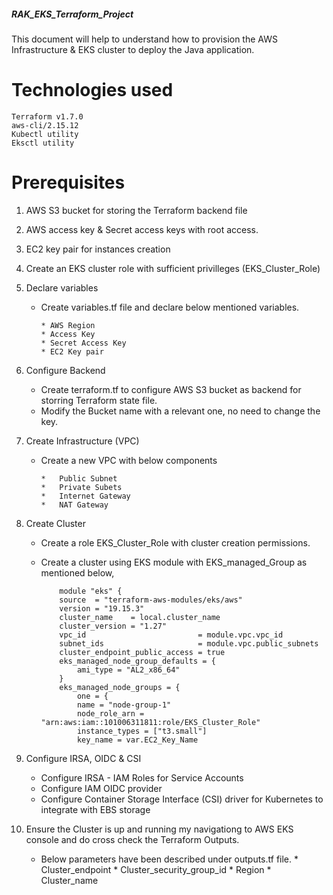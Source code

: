 #####	RAK_EKS_Terraform_Project	#####

This document will help to understand how to provision the AWS Infrastructure & EKS cluster to deploy the Java application.

# Technologies used

    Terraform v1.7.0
    aws-cli/2.15.12
	Kubectl utility
	Eksctl utility

# Prerequisites

1.  AWS S3 bucket for storing the Terraform backend file
2. AWS access key & Secret access keys with root access.
3. EC2 key pair for instances creation
4. Create an EKS cluster role with sufficient privilleges (EKS_Cluster_Role)

1. Declare variables
	-	Create  variables.tf file and declare below mentioned variables.

			* AWS Region
			* Access Key
			* Secret Access Key
			* EC2 Key pair

2. Configure Backend
	-	Create terraform.tf to configure AWS S3 bucket as backend for storring Terraform state file.
	-	Modify the Bucket name with a relevant one, no need to change the key.

3. Create Infrastructure (VPC)
	-	Create a new VPC with below components

			*   Public Subnet
			*   Private Subets
			*   Internet Gateway
			*   NAT Gateway

4. Create Cluster
	-	Create a role EKS_Cluster_Role with cluster creation permissions.
	-	Create a cluster using EKS module  with EKS_managed_Group as mentioned below,

				module "eks" {
				source  = "terraform-aws-modules/eks/aws"
				version = "19.15.3"
				cluster_name    = local.cluster_name
				cluster_version = "1.27"
				vpc_id                         = module.vpc.vpc_id
				subnet_ids                     = module.vpc.public_subnets
				cluster_endpoint_public_access = true
				eks_managed_node_group_defaults = {
					ami_type = "AL2_x86_64"
				}
				eks_managed_node_groups = {
					one = {
					name = "node-group-1"
					node_role_arn = "arn:aws:iam::101006311811:role/EKS_Cluster_Role"
					instance_types = ["t3.small"]
					key_name = var.EC2_Key_Name

5. Configure IRSA, OIDC & CSI
	-	Configure IRSA - IAM Roles for Service Accounts
	-	Configure IAM OIDC provider
	-	Configure Container Storage Interface (CSI) driver for Kubernetes to integrate with EBS storage

6. Ensure the Cluster is up and running my navigationg to AWS EKS console and do cross check the Terraform Outputs.
	-	Below parameters have been described under outputs.tf file.
				*	Cluster_endpoint
				*	Cluster_security_group_id
				*	Region
				*	Cluster_name
